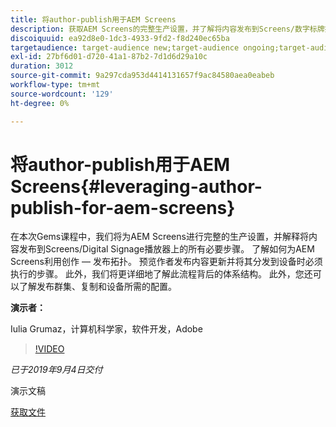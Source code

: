 ```yaml
---
title: 将author-publish用于AEM Screens
description: 获取AEM Screens的完整生产设置，并了解将内容发布到Screens/数字标牌播放器上的所有必要步骤。
discoiquuid: ea92d8e0-1dc3-4933-9fd2-f8d240ec65ba
targetaudience: target-audience new;target-audience ongoing;target-audience upgrader
exl-id: 27bf6d01-d720-41a1-87b2-7d1d6d29a10c
duration: 3012
source-git-commit: 9a297cda953d4414131657f9ac84580aea0eabeb
workflow-type: tm+mt
source-wordcount: '129'
ht-degree: 0%

---
```


# 将author-publish用于AEM Screens{#leveraging-author-publish-for-aem-screens}

在本次Gems课程中，我们将为AEM Screens进行完整的生产设置，并解释将内容发布到Screens/Digital Signage播放器上的所有必要步骤。 了解如何为AEM Screens利用创作 — 发布拓扑。 预览作者发布内容更新并将其分发到设备时必须执行的步骤。 此外，我们将更详细地了解此流程背后的体系结构。 此外，您还可以了解发布群集、复制和设备所需的配置。

**演示者：**

Iulia Grumaz，计算机科学家，软件开发，Adobe

>[!VIDEO](https://video.tv.adobe.com/v/28706/?quality=9)

*已于2019年9月4日交付*

演示文稿

[获取文件](assets/leveraging-author-publish-aem-screens-final.pdf)
